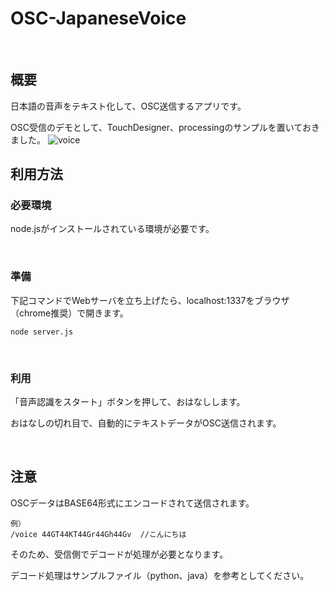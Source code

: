 # OSC-JapaneseVoice

<br>

## 概要
日本語の音声をテキスト化して、OSC送信するアプリです。

OSC受信のデモとして、TouchDesigner、processingのサンプルを置いておきました。
![voice](https://user-images.githubusercontent.com/5201487/68378254-228f7700-018f-11ea-9ee4-dceadb1401c8.gif)
<br>

## 利用方法
### 必要環境
node.jsがインストールされている環境が必要です。

<br>

### 準備

下記コマンドでWebサーバを立ち上げたら、localhost:1337をブラウザ（chrome推奨）で開きます。

```shell
node server.js
```

<br>

### 利用

「音声認識をスタート」ボタンを押して、おはなしします。

おはなしの切れ目で、自動的にテキストデータがOSC送信されます。

<br>

## 注意

OSCデータはBASE64形式にエンコードされて送信されます。

```
例）
/voice 44GT44KT44Gr44Gh44Gv  //こんにちは
```

そのため、受信側でデコードが処理が必要となります。

デコード処理はサンプルファイル（python、java）を参考としてください。

